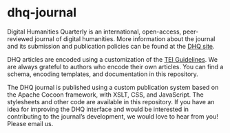 # dhq-journal
Digital Humanities Quarterly is an international, open-access, peer-reviewed journal of digital humanities. More information about the journal and its submission and publication policies can be found at the [DHQ site](http://www.digitalhumanities.org/dhq/about/about.html). 

DHQ articles are encoded using a customization of the [TEI Guidelines](https://tei-c.org). We are always grateful to authors who encode their own articles. You can find a schema, encoding templates, and documentation in this repository.

The DHQ journal is published using a custom publication system based on the Apache Cocoon framework, with XSLT, CSS, and JavaScript. The stylesheets and other code are available in this repository. If you have an idea for improving the DHQ interface and would be interested in contributing to the journal’s development, we would love to hear from you! Please email us.
